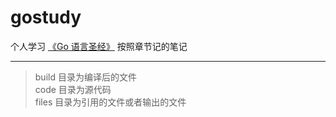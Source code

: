 # gostudy

个人学习 [《Go 语言圣经》](https://books.studygolang.com/gopl-zh/) 按照章节记的笔记
  
---
  
> build 目录为编译后的文件  
> code  目录为源代码  
> files 目录为引用的文件或者输出的文件  
  
